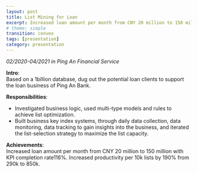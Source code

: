 ```yaml
---
layout: post
title: List Mining for Loan
excerpt: Increased loan amount per month from CNY 20 million to 150 million with KPI completion rate116%.
# theme: simple
transition: convex
tags: [presentation]
category: presentation
---
```

_02/2020-04/2021 in Ping An Financial Service_

__Intro__: <br>
Based on a 1billion database, dug out the potential loan clients to support the loan business of Ping An Bank.

__Responsibilities__: <br>
- Investigated business logic, used multi-type models and rules to achieve list optimization. <br>
- Built business key index systems, through daily data collection, data monitoring, data tracking to gain insights into the business, and iterated the list-selection strategy to maximize the list capacity.

__Achievements__: <br>
Increased loan amount per month from CNY 20 million to 150 million with KPI completion rate116%. Increased productivity per 10k lists by 190% from 290k to 850k.
